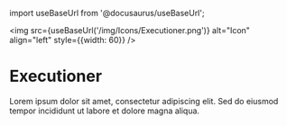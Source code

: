 import useBaseUrl from '@docusaurus/useBaseUrl';

<img src={useBaseUrl('/img/Icons/Executioner.png')} alt="Icon" align="left" style={{width: 60}} />
# Executioner

Lorem ipsum dolor sit amet, consectetur adipiscing elit. Sed do eiusmod tempor incididunt ut labore et dolore magna aliqua.
